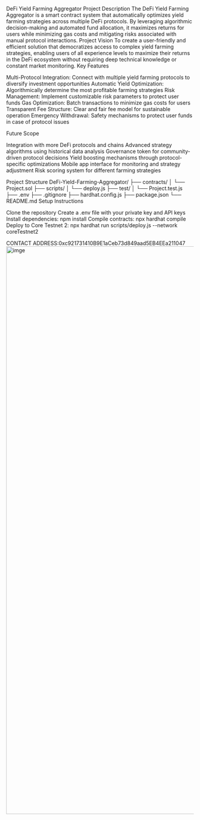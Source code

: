 DeFi Yield Farming Aggregator
Project Description
The DeFi Yield Farming Aggregator is a smart contract system that automatically optimizes yield farming strategies across multiple DeFi protocols. By leveraging algorithmic decision-making and automated fund allocation, it maximizes returns for users while minimizing gas costs and mitigating risks associated with manual protocol interactions.
Project Vision
To create a user-friendly and efficient solution that democratizes access to complex yield farming strategies, enabling users of all experience levels to maximize their returns in the DeFi ecosystem without requiring deep technical knowledge or constant market monitoring.
Key Features

Multi-Protocol Integration: Connect with multiple yield farming protocols to diversify investment opportunities
Automatic Yield Optimization: Algorithmically determine the most profitable farming strategies
Risk Management: Implement customizable risk parameters to protect user funds
Gas Optimization: Batch transactions to minimize gas costs for users
Transparent Fee Structure: Clear and fair fee model for sustainable operation
Emergency Withdrawal: Safety mechanisms to protect user funds in case of protocol issues

Future Scope

Integration with more DeFi protocols and chains
Advanced strategy algorithms using historical data analysis
Governance token for community-driven protocol decisions
Yield boosting mechanisms through protocol-specific optimizations
Mobile app interface for monitoring and strategy adjustment
Risk scoring system for different farming strategies

Project Structure
DeFi-Yield-Farming-Aggregator/
├── contracts/
│   └── Project.sol
├── scripts/
│   └── deploy.js
├── test/
│   └── Project.test.js
├── .env
├── .gitignore
├── hardhat.config.js
├── package.json
└── README.md
Setup Instructions

Clone the repository
Create a .env file with your private key and API keys
Install dependencies: npm install
Compile contracts: npx hardhat compile
Deploy to Core Testnet 2: npx hardhat run scripts/deploy.js --network coreTestnet2

CONTACT ADDRESS:0xc921731410B9E1aCeb73d849aad5EB4EEa211047
<img width="1520" alt="imge" src="https://github.com/user-attachments/assets/5bc8cc63-2c91-4300-837d-f6acccc3da77" />

